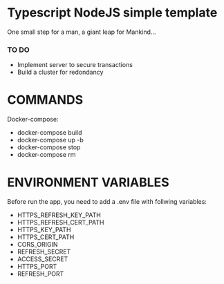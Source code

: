 # Typescript NodeJS simple template

One small step for a man, a giant leap for Mankind...

### TO DO

- Implement server to secure transactions
- Build a cluster for redondancy

# COMMANDS

Docker-compose:

- docker-compose build
- docker-compose up -b
- docker-compose stop
- docker-compose rm

# ENVIRONMENT VARIABLES

Before run the app, you need to add a .env file with follwing variables:

- HTTPS_REFRESH_KEY_PATH
- HTTPS_REFRESH_CERT_PATH
- HTTPS_KEY_PATH
- HTTPS_CERT_PATH
- CORS_ORIGIN
- REFRESH_SECRET
- ACCESS_SECRET
- HTTPS_PORT
- REFRESH_PORT
